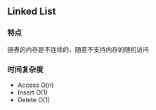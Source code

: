 ## Linked List

###  特点

链表的内存是不连续的，随意不支持内存的随机访问


### 时间复杂度

- Access O(n)
- Insert O(1)
- Delete O(1)


